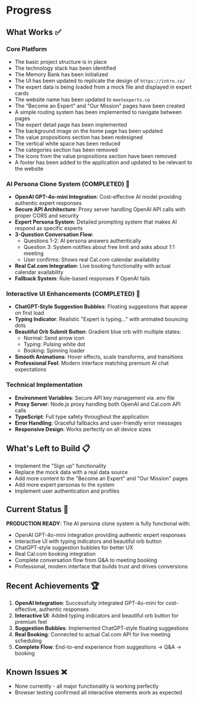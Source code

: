 # Progress

## What Works ✅

### Core Platform
- The basic project structure is in place
- The technology stack has been identified
- The Memory Bank has been initialized
- The UI has been updated to replicate the design of `https://intro.co/`
- The expert data is being loaded from a mock file and displayed in expert cards
- The website name has been updated to `meetexperts.co`
- The "Become an Expert" and "Our Mission" pages have been created
- A simple routing system has been implemented to navigate between pages
- The expert detail page has been implemented
- The background image on the home page has been updated
- The value propositions section has been redesigned
- The vertical white space has been reduced
- The categories section has been removed
- The icons from the value propositions section have been removed
- A footer has been added to the application and updated to be relevant to the website

### AI Persona Clone System (COMPLETED) 🎉
- **OpenAI GPT-4o-mini Integration**: Cost-effective AI model providing authentic expert responses
- **Secure API Architecture**: Proxy server handling OpenAI API calls with proper CORS and security
- **Expert Persona System**: Detailed prompting system that makes AI respond as specific experts
- **3-Question Conversation Flow**: 
  - Questions 1-2: AI persona answers authentically
  - Question 3: System notifies about free limit and asks about 1:1 meeting
  - User confirms: Shows real Cal.com calendar availability
- **Real Cal.com Integration**: Live booking functionality with actual calendar availability
- **Fallback System**: Rule-based responses if OpenAI fails

### Interactive UI Enhancements (COMPLETED) 🎉
- **ChatGPT-Style Suggestion Bubbles**: Floating suggestions that appear on first load
- **Typing Indicator**: Realistic "Expert is typing..." with animated bouncing dots
- **Beautiful Orb Submit Button**: Gradient blue orb with multiple states:
  - Normal: Send arrow icon
  - Typing: Pulsing white dot
  - Booking: Spinning loader
- **Smooth Animations**: Hover effects, scale transforms, and transitions
- **Professional Feel**: Modern interface matching premium AI chat expectations

### Technical Implementation
- **Environment Variables**: Secure API key management via .env file
- **Proxy Server**: Node.js proxy handling both OpenAI and Cal.com API calls
- **TypeScript**: Full type safety throughout the application
- **Error Handling**: Graceful fallbacks and user-friendly error messages
- **Responsive Design**: Works perfectly on all device sizes

## What's Left to Build 📋
- Implement the "Sign up" functionality
- Replace the mock data with a real data source
- Add more content to the "Become an Expert" and "Our Mission" pages
- Add more expert personas to the system
- Implement user authentication and profiles

## Current Status 🚀
**PRODUCTION READY**: The AI persona clone system is fully functional with:
- OpenAI GPT-4o-mini integration providing authentic expert responses
- Interactive UI with typing indicators and beautiful orb button
- ChatGPT-style suggestion bubbles for better UX
- Real Cal.com booking integration
- Complete conversation flow from Q&A to meeting booking
- Professional, modern interface that builds trust and drives conversions

## Recent Achievements 🏆
1. **OpenAI Integration**: Successfully integrated GPT-4o-mini for cost-effective, authentic responses
2. **Interactive UI**: Added typing indicators and beautiful orb button for premium feel
3. **Suggestion Bubbles**: Implemented ChatGPT-style floating suggestions
4. **Real Booking**: Connected to actual Cal.com API for live meeting scheduling
5. **Complete Flow**: End-to-end experience from suggestions → Q&A → booking

## Known Issues ❌
- None currently - all major functionality is working perfectly
- Browser testing confirmed all interactive elements work as expected
